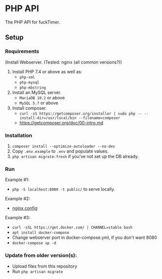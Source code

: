 # PHP API
The PHP API for fuckTimer.

## Setup

### Requirements
(Install Webserver. (Tested: nginx (all common versions?))
1. Install PHP 7.4 or above as well as:
   - `php-xml`
   - `php-mysql`
   - `php-mbstring`
2. Install an MySQL server.
   - `MariaDB 10.2` or above
   - `MySQL 5.7` or above
3. Install composer.
   - `curl -sS https://getcomposer.org/installer | sudo php -- --install-dir=/usr/local/bin --filename=composer`
   - https://getcomposer.org/doc/00-intro.md

### Installation
1. `composer install --optimize-autoloader --no-dev`
2. Copy `.env.example` to `.env` and populate values.
3. `php artisan migrate:fresh` if you've not set up the DB already.

### Run
Example #1:
- `php -S localhost:8080 -t public/` to serve locally.

Example #2:
- [nginx config](https://laravel.com/docs/8.x/deployment#nginx)

Example #3:
- `curl -sSL https://get.docker.com/ | CHANNEL=stable bash`
- `apt install docker-compose`
- Change webserver port in docker-compose.yml, if you don't want 8080
- `docker-compose up -d`

### Update from older version(s):
- Upload files from this repository
- Run `php artisan migrate`
